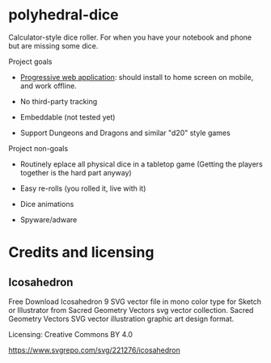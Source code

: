 # polyhedral-dice

Calculator-style dice roller.  For when you have your
notebook and phone but are missing some dice.

Project goals

 * [Progressive web application](https://en.wikipedia.org/wiki/Progressive_web_applications):
   should install to home screen on mobile, and work offline.

 * No third-party tracking

 * Embeddable (not tested yet)

 * Support Dungeons and Dragons and similar "d20" style games


Project non-goals

 * Routinely eplace all physical dice in a tabletop game (Getting the players together is the hard part anyway)

 * Easy re-rolls (you rolled it, live with it)

 * Dice animations

 * Spyware/adware



Credits and licensing
=====================

Icosahedron
-----------

Free Download Icosahedron 9 SVG vector file in mono color type for Sketch or Illustrator from Sacred Geometry Vectors svg vector collection. Sacred Geometry Vectors SVG vector illustration graphic art design format.

Licensing: Creative Commons BY 4.0

https://www.svgrepo.com/svg/221276/icosahedron
